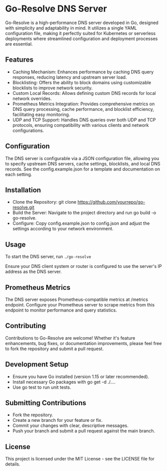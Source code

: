 # Go-Resolve DNS Server
Go-Resolve is a high-performance DNS server developed in Go, designed with simplicity and adaptability in mind. It utilizes a single YAML configuration file, making it perfectly suited for Kubernetes or serverless deployments where streamlined configuration and deployment processes are essential.

## Features
- Caching Mechanism: Enhances performance by caching DNS query responses, reducing latency and upstream server load.
- Blocklisting: Offers the ability to block domains using customizable blocklists to improve network security.
- Custom Local Records: Allows defining custom DNS records for local network overrides.
- Prometheus Metrics Integration: Provides comprehensive metrics on DNS query processing, cache performance, and blocklist efficiency, facilitating easy monitoring.
- UDP and TCP Support: Handles DNS queries over both UDP and TCP protocols, ensuring compatibility with various clients and network configurations.

## Configuration
The DNS server is configurable via a JSON configuration file, allowing you to specify upstream DNS servers, cache settings, blocklists, and local DNS records. See the config.example.json for a template and documentation on each setting.

## Installation
- Clone the Repository: git clone https://github.com/yourrepo/go-resolve.git
- Build the Server: Navigate to the project directory and run go build -o go-resolve.
- Configure: Copy config.example.json to config.json and adjust the settings according to your network environment.

## Usage
To start the DNS server, run ```./go-resolve```

Ensure your DNS client system or router is configured to use the server's IP address as the DNS server.

## Prometheus Metrics
The DNS server exposes Prometheus-compatible metrics at /metrics endpoint. Configure your Prometheus server to scrape metrics from this endpoint to monitor performance and query statistics.

## Contributing
Contributions to Go-Resolve are welcome! Whether it's feature enhancements, bug fixes, or documentation improvements, please feel free to fork the repository and submit a pull request.

## Development Setup
- Ensure you have Go installed (version 1.15 or later recommended).
- Install necessary Go packages with go get -d ./....
- Use go test to run unit tests.

## Submitting Contributions
- Fork the repository.
- Create a new branch for your feature or fix.
- Commit your changes with clear, descriptive messages.
- Push your branch and submit a pull request against the main branch.

## License
This project is licensed under the MIT License - see the LICENSE file for details.
